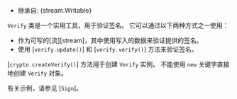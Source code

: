 <!-- YAML
added: v0.1.92
-->

* 继承自: {stream.Writable}

`Verify` 类是一个实用工具，用于验证签名。
它可以通过以下两种方式之一使用：

- 作为可写的[流][stream]，其中使用写入的数据来验证提供的签名。
- 使用 [`verify.update()`] 和 [`verify.verify()`] 方法来验证签名。

[`crypto.createVerify()`] 方法用于创建 `Verify` 实例。
不能使用 `new` 关键字直接地创建 `Verify` 对象。

有关示例，请参见 [`Sign`]。

